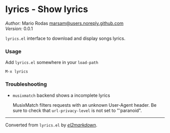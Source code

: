 # lyrics - Show lyrics

*Author:* Mario Rodas <marsam@users.noreply.github.com><br>
*Version:* 0.0.1<br>

`lyrics.el` interface to download and display songs lyrics.

### Usage

Add `lyrics.el` somewhere in your `load-path`

    M-x lyrics

### Troubleshooting

+ `musixmatch` backend shows a incomplete lyrics

  MusixMatch filters requests with an unknown User-Agent header.  Be sure to
  check that `url-privacy-level` is not set to "'paranoid".


---
Converted from `lyrics.el` by [*el2markdown*](https://github.com/Lindydancer/el2markdown).
